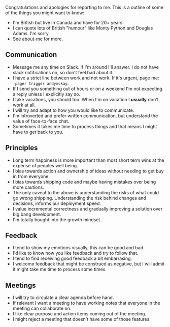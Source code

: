 Congratulations and apologies for reporting to me. This is a outline of some of the things you might want to know:

* I'm British but live in Canada and have for 20+ years.
* I can quote lots of British "humour" like Monty Python and Douglas Adams. I'm sorry.
* See [about-me](https://github.com/andymckay/readmes/blob/master/about-me.md) for more.

## Communication

* Message me any time on Slack. If I'm around I'll answer. I do not have slack notifications on, so don't feel bad about it.
* I have a strict line between work and not work. If it's urgent, page me: `.pager trigger andymckay`.
* If I send you something out of hours or on a weekend I'm not expecting a reply unless I explicitly say so.
* I take vacations, you should too. When I'm on vacation I **usually** don't work at all.
* I will try and adapt to how you would like to communicate. 
* I'm introverted and prefer written communication, but understand the value of face-to-face chat. 
* Sometimes it takes me time to process things and that means I might have to get back to you.

## Principles

* Long term happiness is more important than most short term wins at the expense of peoples well being.
* I bias towards action and ownership of ideas without needing to get buy in from everyone.
* I bias towards shipping code and maybe having mistakes over being more cautions.
* The only caveat to the above is understanding the risks of what could go wrong shipping. Understanding the risk behind changes and decisions, informs our deployment speed.
* I value incremental correctness and gradually improving a solution over big bang development.
* I'm totally bought into the growth mindset.

## Feedback

* I tend to show my emotions visually, this can be good and bad.
* I'd like to know how you like feedback and try to follow that.
* I tend to find receiving good feedback a bit embarrasing.
* I welcome feedback that might be construed as negative, but I will admit it might take me time to process some times.

## Meetings

* I will try to circulate a clear agenda before hand.
* If relevant I want a meeting to have working notes that everyone in the meeting can collaborate on.
* I like clear purpose and action items coming out of the meeting.
* I might reject a meeting that doesn't have some of those features.

